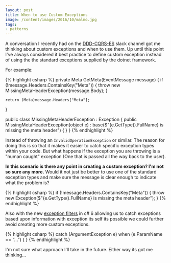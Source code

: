 ```yaml
---
layout: post
title: When to use Custom Exceptions
image: /content/images/2016/10/malmo.jpg
tags:
- patterns
---
```


A conversation I recently had on the [DDD-CQRS-ES](http://ddd-cqrs-es.herokuapp.com/) slack channel got me thinking about custom exceptions and when to use them. Up until this point I've always considered it best practice to define custom exception instead of using the the standard exceptions supplied by the dotnet framework.

For example:

{% highlight csharp %}
private Meta GetMeta(EventMessage message)
{
    if (!message.Headers.ContainsKey("Meta"))
    {
        throw new MissingMetaHeaderException(message.Body);
    }

    return (Meta)message.Headers["Meta"];
}

public class MissingMetaHeaderException : Exception
{
    public MissingMetaHeaderException(object e)
        : base($"{e.GetType().FullName} is missing the meta header")
    {
    }
}
{% endhighlight %}

Instead of throwing an `InvalidOperationException` or similar. The reason for doing this is so that it makes it easier to catch specific exception types within your code. But what happens if the exception you are throwing is a "human caught" exception (One that is passed all the way back to the user). 

__In this scenario is there any point in creating a custom exception? I'm not so sure any more.__ Would it not just be better to use one of the standard exception types and make sure the message is clear enough to indicate what the problem is?

{% highlight csharp %}
if (!message.Headers.ContainsKey("Meta"))
{
   throw new Exception($"{e.GetType().FullName} is missing the meta header");
}
{% endhighlight %}

Also with the new [exception filters](https://msdn.microsoft.com/en-GB/library/0yd65esw.aspx) in c# 6 allowing us to catch exceptions based upon information with exception its self its possible we could further avoid creating more custom exceptions.

{% highlight csharp %}
catch (ArgumentException e) when (e.ParamName == “…”)
{
}
{% endhighlight %}

I'm not sure what approach I'll take in the future. Either way its got me thinking...



